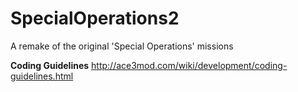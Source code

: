 # SpecialOperations2
A remake of the original 'Special Operations' missions

**Coding Guidelines**
http://ace3mod.com/wiki/development/coding-guidelines.html
